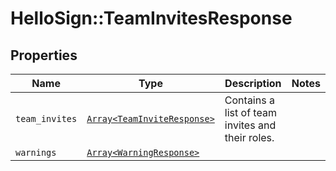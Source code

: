 # HelloSign::TeamInvitesResponse



## Properties

| Name | Type | Description | Notes |
| ---- | ---- | ----------- | ----- |
| `team_invites` | [```Array<TeamInviteResponse>```](TeamInviteResponse.md) |  Contains a list of team invites and their roles.  |  |
| `warnings` | [```Array<WarningResponse>```](WarningResponse.md) |    |  |

